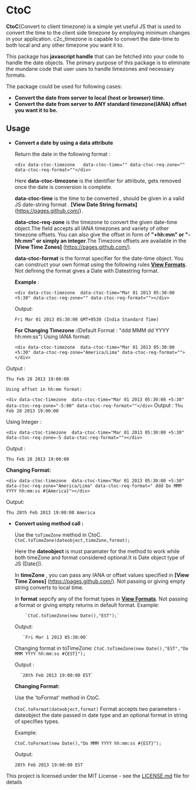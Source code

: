 # CtoC


**CtoC**(Convert to client timezone) is a simple yet useful JS that is used to convert the time to the client side timezone by employing minimum changes  in your application. c2c_timezone is capable to convert the  date-time to both local and any other timezone you want it to. 

This package has **javascript handle** that can be fetched into your code to handle the date objects. The primary purpose of this package is to eliminate the mundane code that user  uses to handle timezones and necessary formats.

The package could be used for following cases:
- **Convert the date from server to local (host or browser) time.**
- **Convert the date from server to ANY standard timezone(IANA) offset you want it to be.**



## Usage

 - **Convert a date by using a data attribute**
    
   Return the date in the following format :
     
   `<div data-ctoc-timezone   data-ctoc-time="" data-ctoc-req-zone="" data-ctoc-req-format=""</div>`
   
   Here **data-ctoc-timezone** is the identifier for attribute,  gets removed once the date is conversion is complete.
   
   **data-ctoc-time** is the time to be converted , should be given in a valid JS date-string  format . **[View Date String formats]**  (https://pages.github.com/).
   
   **data-ctoc-req-zone** is the timezone to convert the given date-time object.The field accepts all IANA timezones and variety of other timezone offsets. You can also give the offset in form of **"+hh:mm" or "-hh:mm" or simply an integer**.The Timezone offsets are available in the **[View Time Zones]**  (https://pages.github.com/).
   
   **data-ctoc-format** is the format specifier for the date-time object. You can construct your own format using the following rules       **[View Formats](https://pages.github.com/)**. Not defining the format gives a Date with Datestring format.
   
   **Example** :
   
   `<div data-ctoc-timezone  data-ctoc-time="Mar 01 2013 05:30:00 +5:30" data-ctoc-req-zone="" data-ctoc-req-format=""></div>`
    
   Output:
   
    `Fri Mar 01 2013 05:30:00 GMT+0530 (India Standard Time)`
   
   **For Changing Timezone :**(Default Format : "ddd MMM dd YYYY hh:mm:ss")
    Using IANA format:
   
   `<div data-ctoc-timezone  data-ctoc-time="Mar 01 2013 05:30:00 +5:30" data-ctoc-req-zone="America/Lima" data-ctoc-req-format=""></div>`
    
  Output :
  
  `Thu Feb 28 2013 19:00:00`
   
    Using offset in hh:mm format:
   
   `<div data-ctoc-timezone  data-ctoc-time="Mar 01 2013 05:30:00 +5:30" data-ctoc-req-zone="-5:00" data-ctoc-req-format=""</div>`
Output :
  `Thu Feb 28 2013 19:00:00`
  
  Using Integer :
  
  `<div data-ctoc-timezone  data-ctoc-time="Mar 01 2013 05:30:00 +5:30" data-ctoc-req-zone=-5 data-ctoc-req-format=""></div>`
  
  Output :
  
  `Thu Feb 28 2013 19:00:00`
                                
  **Changing Format:** 
   
   `<div data-ctoc-timezone  data-ctoc-time="Mar 01 2013 05:30:00 +5:30" data-ctoc-req-zone="America/Lima" data-ctoc-req-format=" ddd Do MMM YYYY hh:mm:ss #{America}"></div>`
   
   Output:
   
   `Thu 28th Feb 2013 19:00:00 America`
  
  
  
- **Convert using method call :**

  
   Use the  `toTimeZone` method in CtoC.
        `CtoC.toTimeZone(dateobject,timeZone,format);`
        
   Here the **dateobject** is must paramater for the method to work while both timeZone and format considered optional.It is Date object type of JS (Date()).
   
   In **timeZone** , you can pass any IANA or offset values specified in  **[View Time Zones]**  (https://pages.github.com/). Not passing or giving empty string converts to local time.  
   
   In **format** sepcify any of the format types in **[View Formats](https://pages.github.com/)**. Not passing a format or giving empty returns in default format.
   Example:
          
          `CtoC.toTimeZone(new Date(),"EST");`
          
   Output:
         
         `Fri Mar 1 2013 05:30:00`
    
    Changing format in toTimeZone:
        `CtoC.toTimeZone(new Date(),"EST","Do MMM YYYY hh:mm:ss #{EST}");`
        
    Output :
        
        `28th Feb 2013 19:00:00 EST`
    
   **Changing Format:**
         
  Use the 'toFormat' method in CtoC.
     
     `CtoC.toFormat(dateobject,format)`
  Format accepts two parameters - dateobject the date passed in date type and an optional format in string of specifies types.
  
  Example:
  
  `CtoC.toFormat(new Date(),"Do MMM YYYY hh:mm:ss #{EST}");`
  
  Output:
  
  `28th Feb 2013 19:00:00 EST`



This project is licensed under the MIT License - see the [LICENSE.md](LICENSE.md) file for details


